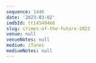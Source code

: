 ```yaml
---
sequence: 1446
date: '2023-03-02'
imdbId: tt14549466
slug: crimes-of-the-future-2022
venue: null
venueNotes: null
medium: iTunes
mediumNotes: null
---
```


